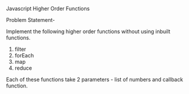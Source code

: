 Javascript Higher Order Functions

Problem Statement-

Implement the following higher order functions without using inbuilt functions.
1. filter
2. forEach
3. map
4. reduce

Each of these functions take 2 parameters - list of numbers and callback function.

